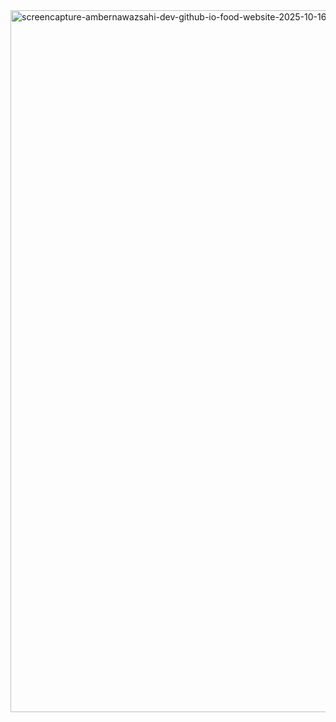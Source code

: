 <img width="1360" height="1123" alt="screencapture-ambernawazsahi-dev-github-io-food-website-2025-10-16-19_15_04" src="https://github.com/user-attachments/assets/1399c226-3959-4cf8-9b89-0bfcd0762893" />
